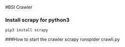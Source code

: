 #BSI Crawler
### Install scrapy for python3
    pip3 install scrapy
###How to start the crawler
    scrapy runspider crawli.py
    
